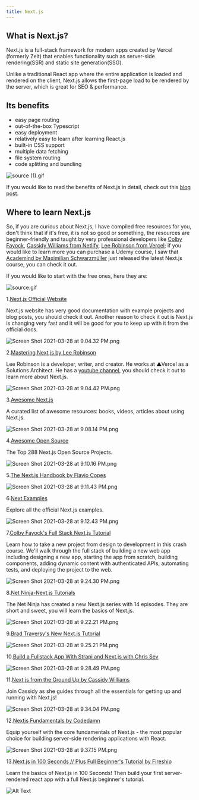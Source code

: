 ```yaml
---
title: Next.js
---
```


## What is Next.js?

Next.js is a full-stack framework for modern apps created by Vercel (formerly Zeit) that enables functionality such as server-side rendering(SSR) and static site generation(SSG).

Unlike a traditional React app where the entire application is loaded and rendered on the client, Next.js allows the first-page load to be rendered by the server, which is great for SEO & performance.

## Its benefits

- easy page routing
- out-of-the-box Typescript
- easy deployment
- relatively easy to learn after learning React.js
- built-in CSS support
- multiple data fetching
- file system routing
- code splitting and bundling

![source (1).gif](https://cdn.hashnode.com/res/hashnode/image/upload/v1616989965349/plIFDx83B.gif)

If you would like to read the benefits of Next.js in detail, check out this [blog post](https://dev.to/thatanjan/13-reasons-why-you-should-use-nextjs-4kgd).

## Where to learn Next.js

So, if you are curious about Next.js, I have compiled free resources for you, don't think that if it's free, it is not so good or something, the resources are beginner-friendly and taught by very professional developers like [Colby Fayock](https://twitter.com/colbyfayock), [Cassidy Williams from Netlify](https://twitter.com/cassidoo), [Lee Robinson from Vercel](https://twitter.com/leeerob); if you would like to learn more you can purchase a Udemy course, I saw that [Academind by Maximilian Schwarzmüller](https://www.udemy.com/course/nextjs-react-the-complete-guide/#instructor-1) just released the latest Next.js course, you can check it out.

If you would like to start with the free ones, here they are:

![source.gif](https://cdn.hashnode.com/res/hashnode/image/upload/v1616993253461/tYopPw0i9e.gif)

1.[Next.js Official Website](https://nextjs.org/docs)

Next.js website has very good documentation with example projects and blog posts, you should check it out. Another reason to check it out is Next.js is changing very fast and it will be good for you to keep up with it from the official docs.

![Screen Shot 2021-03-28 at 9.04.32 PM.png](https://cdn.hashnode.com/res/hashnode/image/upload/v1616990708004/sdsXI-tNl.png)

2.[Mastering Next.js by Lee Robinson](https://masteringnextjs.com/)

Lee Robinson is a developer, writer, and creator. He works at ▲Vercel as a Solutions Architect. He has a [youtube channel](https://www.youtube.com/user/MaStaleee), you should check it out to learn more about Next.js.

![Screen Shot 2021-03-28 at 9.04.42 PM.png](https://cdn.hashnode.com/res/hashnode/image/upload/v1616990697105/ZNA4w_crJ.png)

3.[Awesome Next.js](https://github.com/unicodeveloper/awesome-nextjs)

A curated list of awesome resources: books, videos, articles about using Next.js.

![Screen Shot 2021-03-28 at 9.08.14 PM.png](https://cdn.hashnode.com/res/hashnode/image/upload/v1616990904900/FOSS7OMyG.png)

4.[Awesome Open Source](https://awesomeopensource.com/projects/nextjs)

The Top 288 Next.js Open Source Projects.

![Screen Shot 2021-03-28 at 9.10.16 PM.png](https://cdn.hashnode.com/res/hashnode/image/upload/v1616991027749/4eFmZKVy_.png)

5.[The Next.js Handbook by Flavio Copes](https://www.freecodecamp.org/news/the-next-js-handbook/)

![Screen Shot 2021-03-28 at 9.11.43 PM.png](https://cdn.hashnode.com/res/hashnode/image/upload/v1616991113060/SYeT2-jvW.png)

6.[Next Examples](https://nextexamples.vercel.app/)

Explore all the official Next.js examples.

![Screen Shot 2021-03-28 at 9.12.43 PM.png](https://cdn.hashnode.com/res/hashnode/image/upload/v1616991208400/oiB0h-jOQ.png)

7.[Colby Fayock's Full Stack Next.js Tutorial](https://www.youtube.com/watch?v=QjZIeA952jE&t=402s&ab_channel=ColbyFayock)

Learn how to take a new project from design to development in this crash course. We'll walk through the full stack of building a new web app including designing a new app, starting the app from scratch, building components, adding dynamic content with authenticated APIs, automating tests, and deploying the project to the web.

![Screen Shot 2021-03-28 at 9.24.30 PM.png](https://cdn.hashnode.com/res/hashnode/image/upload/v1616991885324/PSO68D4RT.png)

8.[Net Ninja-Next.js Tutorials](https://www.youtube.com/watch?v=A63UxsQsEbU&list=PL4cUxeGkcC9g9gP2onazU5-2M-AzA8eBw&ab_channel=TheNetNinja)

The Net Ninja has created a new Next.js series with 14 episodes. They are short and sweet, you will learn the basics of Next.js.

![Screen Shot 2021-03-28 at 9.22.21 PM.png](https://cdn.hashnode.com/res/hashnode/image/upload/v1616991757063/2EyLzuzn8.png)

9.[Brad Traversy's New Next.js Tutorial](https://www.youtube.com/watch?v=mTz0GXj8NN0&ab_channel=TraversyMedia)

![Screen Shot 2021-03-28 at 9.25.21 PM.png](https://cdn.hashnode.com/res/hashnode/image/upload/v1616991957384/SkoZH0G3_.png)

10.[Build a Fullstack App With Strapi and Next.js with Chris Sev](https://www.digitalocean.com/community/tech_talks/build-a-fullstack-app-with-strapi-and-next-js?utm_medium=email&utm_source=webinar&utm_campaign=invite&mkt_tok=eyJpIjoiTlRVM1lXSTVNVGs0TkRSbSIsInQiOiJSV1wvWFRLNmlXWWRjMUlGTlc2TTFhZFhZWTRuTjdhc3NON01rZ2RtWVwvN29FblpIMkYxR2pcL3JcL3ZSbmhPak5XcEJ3eVNBalFEaXVnWUpZbkd0ZlhWdTR5UkFVVzR2TVNOdVRcL2lLRTZGbEJ0aHZESEFcLzR1aEdJc003UDhxajdVKyJ9)

![Screen Shot 2021-03-28 at 9.28.49 PM.png](https://cdn.hashnode.com/res/hashnode/image/upload/v1616992167094/Ff8p0CgwD.png)

11.[Next.js from the Ground Up by Cassidy Williams](https://explorers.netlify.com/learn/nextjs)

Join Cassidy as she guides through all the essentials for getting up and running with Next.js!

![Screen Shot 2021-03-28 at 9.34.04 PM.png](https://cdn.hashnode.com/res/hashnode/image/upload/v1616992505421/TtZA2Pbns.png)

12.[Nextjs Fundamentals by Codedamn](https://codedamn.com/learn/nextjs-fundamentals)

Equip yourself with the core fundamentals of Next.js - the most popular choice for building server-side rendering applications with React.

![Screen Shot 2021-03-28 at 9.37.15 PM.png](https://cdn.hashnode.com/res/hashnode/image/upload/v1616992691817/s0HEqWOJH.png)

13.[Next.js in 100 Seconds // Plus Full Beginner's Tutorial by Fireship](https://www.youtube.com/watch?v=Sklc_fQBmcs&t=173s&ab_channel=Fireship)

Learn the basics of Next.js in 100 Seconds! Then build your first server-rendered react app with a full Next.js beginner's tutorial.

![Alt Text](https://dev-to-uploads.s3.amazonaws.com/uploads/articles/0gvyuvw5cm8mwy4fk096.png)
